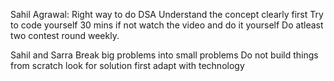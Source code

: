 Sahil Agrawal:
Right way to do DSA
Understand the concept clearly first
Try to code yourself 30 mins if not watch the video and do it yourself
Do atleast two contest round weekly.

Sahil and Sarra
Break big problems into small problems
Do not build things from scratch look for solution first
adapt with technology









